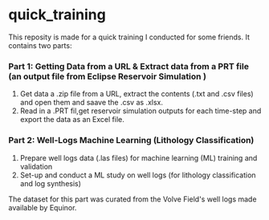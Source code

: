 # quick_training
This reposity is made for a quick training I conducted for some friends. It contains two parts:

### Part 1: Getting Data from a URL & Extract data from a PRT file (an output file from Eclipse Reservoir Simulation )
1. Get data a .zip file from a URL, extract the contents (.txt and .csv files) and open them  and saave the .csv as .xlsx.
2. Read in a .PRT fil,get reservoir simulation outputs for each time-step and export the data as an Excel file.

### Part 2: Well-Logs Machine Learning (Lithology Classification)
1. Prepare well logs data (.las files) for machine learning (ML) training and validation
2. Set-up and conduct a ML study on well logs (for lithology classification and log synthesis)

The dataset for this part was curated from the Volve Field's well logs made available by Equinor.
